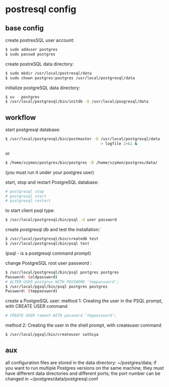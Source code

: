 # postresql config

## base config
create postresSQL user account:
```sh
$ sudo adduser postgres	
$ sudo passwd postgres
```

create postreSQL data directory:
```sh
$ sudo mkdir /usr/local/postresql/data
$ sudo chown postgres:postgres /usr/local/postgresql/data
```

initialize postgreSQL data directory:
```sh
$ su - postgres
$ /usr/local/postgresql/bin/initdb -D /usr/local/posgresql/data
```
 

## workflow
start postgresql database:
```sh
$ /usr/local/postgresql/bin/postmaster -D /usr/local/postgresql/data
                                          > logfile 2>&1 &	
```
or 
```sh
$ /home/szymon/postgres/bin/postgres -D /home/szymon/postgres/data/  
```
(you must run it under your postgres user)

start, stop and restart PostgreSQL database:
```sh
# postgresql stop
# postgresql start
# postgresql restart
```

to start client psql type:
```sh
$ /usr/local/postgresql/bin/psql -U user password
```
 
create postgresql db and test the installation:`
```sh
$ /usr/local/postgresql/bin/createdb test
$ /usr/local/postgresql/bin/psql test
```
(psql - is a postgresql command prompt)

change PostgreSQL root user password :
```sh
$ /usr/local/postgresql/bin/psql postgres postgres
Password: (oldpassword)
# ALTER USER postgres WITH PASSWORD 'tmppassword';
$ /usr/local/pgsql/bin/psql postgres postgres
Password: (tmppassword)
```

create a PostgreSQL user:
method 1: Creating the user in the PSQL prompt, with CREATE USER command
```sh
# CREATE USER ramesh WITH password 'tmppassword';
```

method 2: Creating the user in the shell prompt, with createuser command
```sh
$ /usr/local/pgsql/bin/createuser sathiya
```


## aux
all configuration files are stored in the data directory: ~/postgres/data;
if you want to run multiple Postgres versions on the same machine, 
they must have different data directories and different ports; 
the port number can be changed in ~/postgres/data/postgresql.conf

